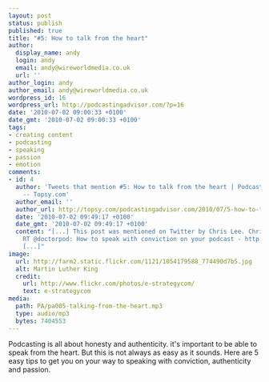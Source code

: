 ```yaml
---
layout: post
status: publish
published: true
title: "#5: How to talk from the heart"
author:
  display_name: andy
  login: andy
  email: andy@wireworldmedia.co.uk
  url: ''
author_login: andy
author_email: andy@wireworldmedia.co.uk
wordpress_id: 16
wordpress_url: http://podcastingadvisor.com/?p=16
date: '2010-07-02 09:00:33 +0100'
date_gmt: '2010-07-02 09:00:33 +0100'
tags:
- creating content
- podcasting
- speaking
- passion
- emotion
comments:
- id: 4
  author: 'Tweets that mention #5: How to talk from the heart | Podcasting Advisor
    -- Topsy.com'
  author_email: ''
  author_url: http://topsy.com/podcastingadvisor.com/2010/07/5-how-to-talk-from-the-heart/?utm_source=pingback&amp;utm_campaign=L2
  date: '2010-07-02 09:49:17 +0100'
  date_gmt: '2010-07-02 09:49:17 +0100'
  content: "[...] This post was mentioned on Twitter by Chris Lee. Chris Lee said:
    RT @doctorpod: How to speak with conviction on your podcast - http://su.pr/8SxTHP
    [...]"
image:
  url: http://farm2.static.flickr.com/1121/1054179588_774490d7b5.jpg
  alt: Martin Luther King
  credit:
    url: http://www.flickr.com/photos/e-strategycom/
    text: e-strategycom
media:
  path: PA/pa005-talking-from-the-heart.mp3
  type: audio/mp3
  bytes: 7404553
---
```

Podcasting is all about honesty and authenticity. it's important to be able to speak from the heart. But this is not always as easy as it sounds. Here are 5 easy tips to get you on your way to speaking with conviction, authenticity and passion.
